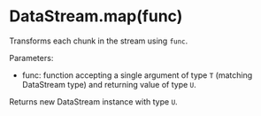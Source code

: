 # DataStream.map(func)

Transforms each chunk in the stream using `func`.

Parameters:
- func: function accepting a single argument of type `T` (matching DataStream
  type) and returning value of type `U`.

Returns new DataStream instance with type `U`.
